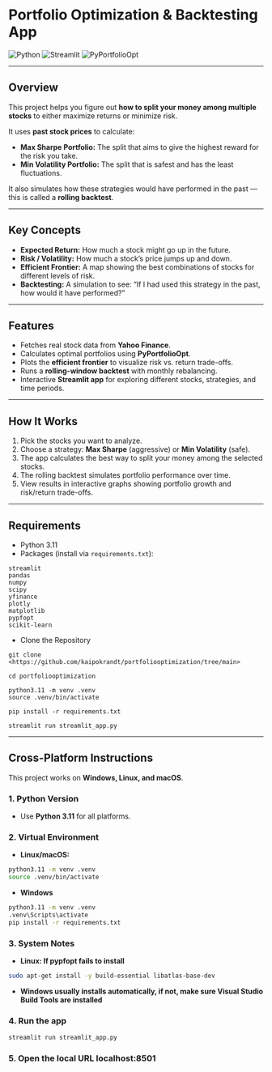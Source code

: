 # Portfolio Optimization & Backtesting App

![Python](https://img.shields.io/badge/Python-3.11-blue)
![Streamlit](https://img.shields.io/badge/Streamlit-App-green)
![PyPortfolioOpt](https://img.shields.io/badge/PyPortfolioOpt-Enabled-orange)

---

## Overview

This project helps you figure out **how to split your money among multiple stocks** to either maximize returns or minimize risk.  

It uses **past stock prices** to calculate:

- **Max Sharpe Portfolio:** The split that aims to give the highest reward for the risk you take.  
- **Min Volatility Portfolio:** The split that is safest and has the least fluctuations.  

It also simulates how these strategies would have performed in the past — this is called a **rolling backtest**.

---

## Key Concepts

- **Expected Return:** How much a stock might go up in the future.  
- **Risk / Volatility:** How much a stock’s price jumps up and down.  
- **Efficient Frontier:** A map showing the best combinations of stocks for different levels of risk.  
- **Backtesting:** A simulation to see: “If I had used this strategy in the past, how would it have performed?”

---

## Features

- Fetches real stock data from **Yahoo Finance**.  
- Calculates optimal portfolios using **PyPortfolioOpt**.  
- Plots the **efficient frontier** to visualize risk vs. return trade-offs.  
- Runs a **rolling-window backtest** with monthly rebalancing.  
- Interactive **Streamlit app** for exploring different stocks, strategies, and time periods.

---

## How It Works

1. Pick the stocks you want to analyze.  
2. Choose a strategy: **Max Sharpe** (aggressive) or **Min Volatility** (safe).  
3. The app calculates the best way to split your money among the selected stocks.  
4. The rolling backtest simulates portfolio performance over time.  
5. View results in interactive graphs showing portfolio growth and risk/return trade-offs.

---

## Requirements

- Python 3.11  
- Packages (install via `requirements.txt`):

```text
streamlit
pandas
numpy
scipy
yfinance
plotly
matplotlib
pypfopt
scikit-learn
```

- Clone the Repository
```
git clone <https://github.com/kaipokrandt/portfoliooptimization/tree/main>

cd portfoliooptimization

python3.11 -m venv .venv
source .venv/bin/activate

pip install -r requirements.txt

streamlit run streamlit_app.py
```

---

## Cross-Platform Instructions

This project works on **Windows, Linux, and macOS**.  

### 1. Python Version
- Use **Python 3.11** for all platforms.  

### 2. Virtual Environment
- **Linux/macOS:**
```bash
python3.11 -m venv .venv
source .venv/bin/activate
```

- **Windows**
```bash
python3.11 -m venv .venv
.venv\Scripts\activate
pip install -r requirements.txt
```

### 3. System Notes

- **Linux: If pypfopt fails to install**
```bash
sudo apt-get install -y build-essential libatlas-base-dev
```

- **Windows usually installs automatically, if not, make sure Visual Studio Build Tools are installed**

### 4. Run the app
```bash
streamlit run streamlit_app.py
```

### 5. Open the local URL localhost:8501